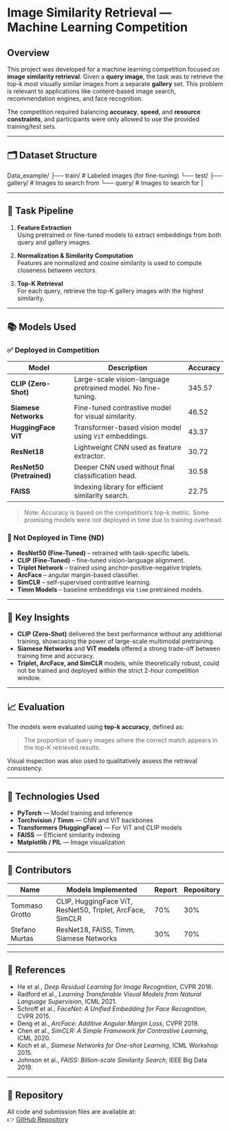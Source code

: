 # Image Similarity Retrieval — Machine Learning Competition

## Overview

This project was developed for a machine learning competition focused on **image similarity retrieval**. Given a **query image**, the task was to retrieve the top-k most visually similar images from a separate **gallery** set. This problem is relevant to applications like content-based image search, recommendation engines, and face recognition.

The competition required balancing **accuracy**, **speed**, and **resource constraints**, and participants were only allowed to use the provided training/test sets.

---

## 🗂️ Dataset Structure

Data_example/
├── train/ # Labeled images (for fine-tuning)
└── test/
├── gallery/ # Images to search from
└── query/ # Images to search for                              |


---

## 🧩 Task Pipeline

1. **Feature Extraction**  
   Using pretrained or fine-tuned models to extract embeddings from both query and gallery images.

2. **Normalization & Similarity Computation**  
   Features are normalized and cosine similarity is used to compute closeness between vectors.

3. **Top-K Retrieval**  
   For each query, retrieve the top-K gallery images with the highest similarity.

---

## 📚 Models Used

### ✅ Deployed in Competition

| Model                | Description                                                                 | Accuracy |
|----------------------|-----------------------------------------------------------------------------|----------|
| **CLIP (Zero-Shot)** | Large-scale vision-language pretrained model. No fine-tuning.               | 345.57   |
| **Siamese Networks** | Fine-tuned contrastive model for visual similarity.                         | 46.52    |
| **HuggingFace ViT**  | Transformer-based vision model using `ViT` embeddings.                      | 43.37    |
| **ResNet18**         | Lightweight CNN used as feature extractor.                                  | 30.72    |
| **ResNet50 (Pretrained)** | Deeper CNN used without final classification head.                     | 30.58    |
| **FAISS**            | Indexing library for efficient similarity search.                           | 22.75    |

> Note: Accuracy is based on the competition’s top-k metric. Some promising models were not deployed in time due to training overhead.

### 🚫 Not Deployed in Time (ND)

- **ResNet50 (Fine-Tuned)** – retrained with task-specific labels.
- **CLIP (Fine-Tuned)** – fine-tuned vision-language alignment.
- **Triplet Network** – trained using anchor-positive-negative triplets.
- **ArcFace** – angular margin-based classifier.
- **SimCLR** – self-supervised contrastive learning.
- **Timm Models** – baseline embeddings via `timm` pretrained models.

---

## 🔬 Key Insights

- **CLIP (Zero-Shot)** delivered the best performance without any additional training, showcasing the power of large-scale multimodal pretraining.
- **Siamese Networks** and **ViT models** offered a strong trade-off between training time and accuracy.
- **Triplet, ArcFace, and SimCLR** models, while theoretically robust, could not be trained and deployed within the strict 2-hour competition window.

---

## 📈 Evaluation

The models were evaluated using **top-k accuracy**, defined as:

> The proportion of query images where the correct match appears in the top-K retrieved results.

Visual inspection was also used to qualitatively assess the retrieval consistency.

---

## 📎 Technologies Used

- **PyTorch** — Model training and inference
- **Torchvision / Timm** — CNN and ViT backbones
- **Transformers (HuggingFace)** — For ViT and CLIP models
- **FAISS** — Efficient similarity indexing
- **Matplotlib / PIL** — Image visualization

---

## 👥 Contributors

| Name             | Models Implemented                                          | Report | Repository |
|------------------|-------------------------------------------------------------|--------|------------|
| Tommaso Grotto   | CLIP, HuggingFace ViT, ResNet50, Triplet, ArcFace, SimCLR   | 70%    | 30%        |
| Stefano Murtas   | ResNet18, FAISS, Timm, Siamese Networks                     | 30%    | 70%        |

---

## 📝 References

- He et al., *Deep Residual Learning for Image Recognition*, CVPR 2016.
- Radford et al., *Learning Transferable Visual Models from Natural Language Supervision*, ICML 2021.
- Schroff et al., *FaceNet: A Unified Embedding for Face Recognition*, CVPR 2015.
- Deng et al., *ArcFace: Additive Angular Margin Loss*, CVPR 2019.
- Chen et al., *SimCLR: A Simple Framework for Contrastive Learning*, ICML 2020.
- Koch et al., *Siamese Networks for One-shot Learning*, ICML Workshop 2015.
- Johnson et al., *FAISS: Billion-scale Similarity Search*, IEEE Big Data 2019.

---

## 💾 Repository

All code and submission files are available at:  
👉 [GitHub Repository](https://github.com/smurtas/ML-STF.git)



